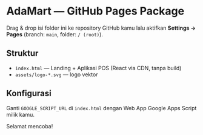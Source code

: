 # AdaMart — GitHub Pages Package

Drag & drop isi folder ini ke repository GitHub kamu lalu aktifkan **Settings → Pages** (branch: `main`, folder: `/ (root)`).

## Struktur
- `index.html` — Landing + Aplikasi POS (React via CDN, tanpa build)
- `assets/logo-*.svg` — logo vektor

## Konfigurasi
Ganti `GOOGLE_SCRIPT_URL` di `index.html` dengan Web App Google Apps Script milik kamu.

Selamat mencoba!
